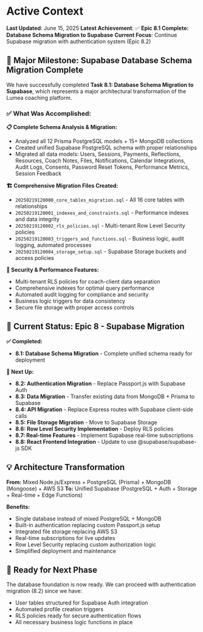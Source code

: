 # Active Context

**Last Updated**: June 15, 2025
**Latest Achievement**: ✅ **Epic 8.1 Complete: Database Schema Migration to Supabase**
**Current Focus**: Continue Supabase migration with authentication system (Epic 8.2)

## 🚀 Major Milestone: Supabase Database Schema Migration Complete

We have successfully completed **Task 8.1: Database Schema Migration to Supabase**, which represents a major architectural transformation of the Lumea coaching platform.

### ✅ **What Was Accomplished:**

**📋 Complete Schema Analysis & Migration:**
- Analyzed all 12 Prisma PostgreSQL models + 15+ MongoDB collections
- Created unified Supabase PostgreSQL schema with proper relationships
- Migrated all data models: Users, Sessions, Payments, Reflections, Resources, Coach Notes, Files, Notifications, Calendar Integrations, Audit Logs, Consents, Password Reset Tokens, Performance Metrics, Session Feedback

**🏗️ Comprehensive Migration Files Created:**
- `20250219120000_core_tables_migration.sql` - All 16 core tables with relationships
- `20250219120001_indexes_and_constraints.sql` - Performance indexes and data integrity
- `20250219120002_rls_policies.sql` - Multi-tenant Row Level Security policies
- `20250219120003_triggers_and_functions.sql` - Business logic, audit logging, automated processes
- `20250219120004_storage_setup.sql` - Supabase Storage buckets and access policies

**🔐 Security & Performance Features:**
- Multi-tenant RLS policies for coach-client data separation
- Comprehensive indexes for optimal query performance
- Automated audit logging for compliance and security
- Business logic triggers for data consistency
- Secure file storage with proper access controls

## 🎯 Current Status: Epic 8 - Supabase Migration

**✅ Completed:**
- **8.1: Database Schema Migration** - Complete unified schema ready for deployment

**🔄 Next Up:**
- **8.2: Authentication Migration** - Replace Passport.js with Supabase Auth
- **8.3: Data Migration** - Transfer existing data from MongoDB + Prisma to Supabase
- **8.4: API Migration** - Replace Express routes with Supabase client-side calls
- **8.5: File Storage Migration** - Move to Supabase Storage
- **8.6: Row Level Security Implementation** - Deploy RLS policies
- **8.7: Real-time Features** - Implement Supabase real-time subscriptions
- **8.8: React Frontend Integration** - Update to use @supabase/supabase-js SDK

## 💡 Architecture Transformation

**From:** Mixed Node.js/Express + PostgreSQL (Prisma) + MongoDB (Mongoose) + AWS S3
**To:** Unified Supabase (PostgreSQL + Auth + Storage + Real-time + Edge Functions)

**Benefits:**
- Single database instead of mixed PostgreSQL + MongoDB
- Built-in authentication replacing custom Passport.js setup
- Integrated file storage replacing AWS S3
- Real-time subscriptions for live updates
- Row Level Security replacing custom authorization logic
- Simplified deployment and maintenance

## 🚀 Ready for Next Phase

The database foundation is now ready. We can proceed with authentication migration (8.2) since we have:
- User tables structured for Supabase Auth integration
- Automated profile creation triggers
- RLS policies ready for secure authentication flows
- All necessary business logic functions in place